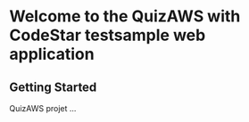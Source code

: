Welcome to the QuizAWS with CodeStar testsample web application
==================================================

Getting Started
---------------

QuizAWS projet ...